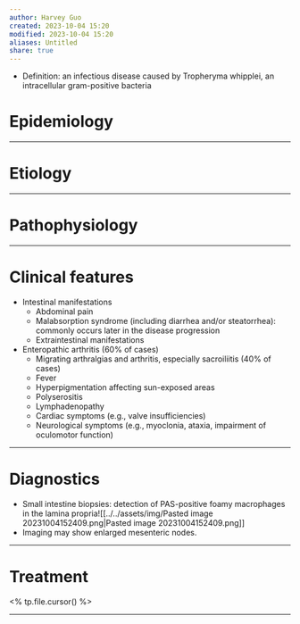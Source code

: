 ```yaml
---
author: Harvey Guo
created: 2023-10-04 15:20
modified: 2023-10-04 15:20
aliases: Untitled
share: true
---
```

- Definition: an infectious disease caused by Tropheryma whipplei, an intracellular gram-positive bacteria
# Epidemiology


---
# Etiology


---
# Pathophysiology


---
# Clinical features
- Intestinal manifestations
	- Abdominal pain
	- Malabsorption syndrome (including diarrhea and/or steatorrhea): commonly occurs later in the disease progression 
	- Extraintestinal manifestations
- Enteropathic arthritis (60% of cases) 
	- Migrating arthralgias and arthritis, especially sacroiliitis (40% of cases)
	- Fever
	- Hyperpigmentation affecting sun-exposed areas
	- Polyserositis
	- Lymphadenopathy
	- Cardiac symptoms (e.g., valve insufficiencies)
	- Neurological symptoms (e.g., myoclonia, ataxia, impairment of oculomotor function)

---
# Diagnostics
- Small intestine biopsies: detection of PAS-positive foamy macrophages in the lamina propria![[../../assets/img/Pasted image 20231004152409.png|Pasted image 20231004152409.png]]
- Imaging may show enlarged mesenteric nodes.

---
# Treatment
<% tp.file.cursor() %>

---
